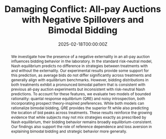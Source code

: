 ---
abstract: "We investigate how the presence of a negative externality in an all-pay auction influences bidding behavior in the laboratory. In the standard risk-neutral model, Nash equilibrium predicts no difference in strategies between treatments with and without the externality. Our experimental results provide some support for this prediction, as average bids do not differ significantly across treatments and generally align with equilibrium benchmarks. However, bidding distributions in both treatments exhibit a pronounced bimodal pattern that is consistent with previous all-pay auction experiments but inconsistent with risk-neutral Nash predictions.  To account for these features, we evaluate two models of bounded rationality: quantal response equilibrium (QRE) and noisy introspection, both incorporating prospect theory-inspired preferences. While both models can rationalize bimodal bidding, QRE provides the superior fit while also predicting the location of bid peaks across treatments. These results reinforce the growing evidence that while subjects may not mix strategies exactly as prescribed by Nash equilibrium, their bidding behavior remains broadly equilibrium-consistent. Our findings also support the role of reference dependence and loss aversion in explaining bimodal bidding and strategic behavior more generally."
author_notes:
- Kennesaw State University, E-mail: jboudre5@kennesaw.edu.
-
- Kennesaw State University, Email: tmathew7@kennesaw.edu.
- Utah State University, E-mail: lucas.rentschler@usu.edu.
- Syracuse University, Email: sdsander@syr.edu
authors:
- James W. Boudreau
- admin
- Timothy Mathews
- Lucas Rentschler
- Shane D. Sanders
date: "2025-02-18T00:00:00Z"
doi: ""
featured: false
projects: []
publication: ''
publication_short: "Revise and Resubmit at the Journal of Economic Behavior and Organization"
publication_types:
- "3"
publishDate: "2025-02-18T00:00:00Z"
slides: ""
summary: "
<details>
  <summary>Abstract</summary>
  
We investigate how the presence of a negative externality in an all-pay auction influences bidding behavior in the laboratory. In the standard risk-neutral model, Nash equilibrium predicts no difference in strategies between treatments with and without the externality. Our experimental results provide some support for this prediction, as average bids do not differ significantly across treatments and generally align with equilibrium benchmarks. However, bidding distributions in both treatments exhibit a pronounced bimodal pattern that is consistent with previous all-pay auction experiments but inconsistent with risk-neutral Nash predictions.  To account for these features, we evaluate two models of bounded rationality: quantal response equilibrium (QRE) and noisy introspection, both incorporating prospect theory-inspired preferences. While both models can rationalize bimodal bidding, QRE provides the superior fit while also predicting the location of bid peaks across treatments. These results reinforce the growing evidence that while subjects may not mix strategies exactly as prescribed by Nash equilibrium, their bidding behavior remains broadly equilibrium-consistent. Our findings also support the role of reference dependence and loss aversion in explaining bimodal bidding and strategic behavior more generally.
</details>"
title: "Damaging Conflict: All-pay Auctions with Negative Spillovers and Bimodal Bidding"
tags:
- Conflict
- All pay auction
- Experiment
url_code: ""
url_dataset: ""
url_pdf: ""
url_poster: ""
url_project: ""
url_slides: ""
url_source: ""
url_video: ""
links:
- name: Working paper
  url: 'uploads/All_Pay_Damage_Exp.pdf'
---